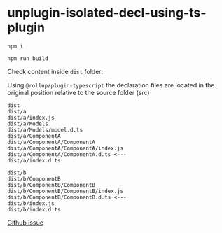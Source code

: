 # unplugin-isolated-decl-using-ts-plugin

```shell
npm i
```

```shell
npm run build
```

Check content inside `dist` folder:

Using `@rollup/plugin-typescript` the declaration files are located
in the original position relative to the source folder (src)

```text
dist
dist/a
dist/a/index.js
dist/a/Models
dist/a/Models/model.d.ts
dist/a/ComponentA
dist/a/ComponentA/ComponentA
dist/a/ComponentA/ComponentA/index.js
dist/a/ComponentA/ComponentA.d.ts <---
dist/a/index.d.ts

dist/b
dist/b/ComponentB
dist/b/ComponentB/ComponentB
dist/b/ComponentB/ComponentB/index.js
dist/b/ComponentB/ComponentB.d.ts <---
dist/b/index.js
dist/b/index.d.ts
```

[Github issue](https://github.com/unplugin/unplugin-isolated-decl/issues/23)
